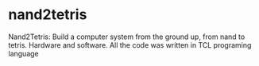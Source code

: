 # nand2tetris
Nand2Tetris: Build a computer system from the ground up, from nand to tetris. Hardware and software.
All the code was written in TCL programing language
